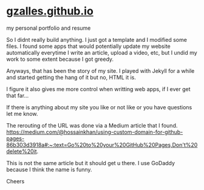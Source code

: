 # [gzalles.github.io](https://gzalles.github.io/)

my personal portfolio and resume

So I didnt really build anything. I just got a template and I modified some files. I found some apps that would potentially update my website automatically everytime I write an article, upload a video, etc, but I undid my work to some extent because I got greedy. 

Anyways, that has been the story of my site. I played with Jekyll for a while and started getting the hang of it but no, HTML it is. 

I figure it also gives me more control when writting web apps, if I ever get that far...

If there is anything about my site you like or not like or you have questions let me know. 

The rerouting of the URL was done via a Medium article that I found. 
https://medium.com/@hossainkhan/using-custom-domain-for-github-pages-86b303d3918a#:~:text=Go%20to%20your%20GitHub%20Pages,Don't%20delete%20it.

This is not the same article but it should get u there. I use GoDaddy because I think the name is funny. 

Cheers  
